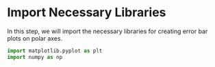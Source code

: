 # Import Necessary Libraries

In this step, we will import the necessary libraries for creating error bar plots on polar axes.

```python
import matplotlib.pyplot as plt
import numpy as np
```
